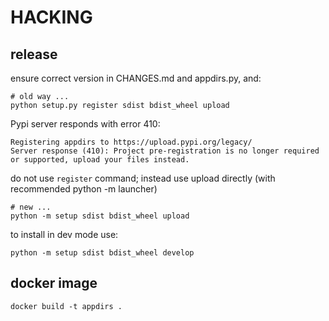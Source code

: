 # HACKING

## release

ensure correct version in CHANGES.md and appdirs.py, and:

```
# old way ...
python setup.py register sdist bdist_wheel upload
```
Pypi server responds with error 410:

```
Registering appdirs to https://upload.pypi.org/legacy/
Server response (410): Project pre-registration is no longer required or supported, upload your files instead.
```
do not use `register` command; instead use upload directly (with recommended python -m launcher)

```
# new ...
python -m setup sdist bdist_wheel upload
```

to install in dev mode use:

```
python -m setup sdist bdist_wheel develop
```


## docker image

```
docker build -t appdirs .
```

